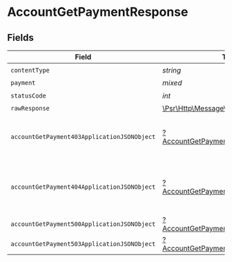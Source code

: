 # AccountGetPaymentResponse


## Fields

| Field                                                                                                             | Type                                                                                                              | Required                                                                                                          | Description                                                                                                       |
| ----------------------------------------------------------------------------------------------------------------- | ----------------------------------------------------------------------------------------------------------------- | ----------------------------------------------------------------------------------------------------------------- | ----------------------------------------------------------------------------------------------------------------- |
| `contentType`                                                                                                     | *string*                                                                                                          | :heavy_check_mark:                                                                                                | N/A                                                                                                               |
| `payment`                                                                                                         | *mixed*                                                                                                           | :heavy_minus_sign:                                                                                                | Payment Created                                                                                                   |
| `statusCode`                                                                                                      | *int*                                                                                                             | :heavy_check_mark:                                                                                                | N/A                                                                                                               |
| `rawResponse`                                                                                                     | [\Psr\Http\Message\ResponseInterface](https://www.php-fig.org/psr/psr-7/#33-psrhttpmessageresponseinterface)      | :heavy_minus_sign:                                                                                                | N/A                                                                                                               |
| `accountGetPayment403ApplicationJSONObject`                                                                       | [?AccountGetPayment403ApplicationJSON](../../models/operations/AccountGetPayment403ApplicationJSON.md)            | :heavy_minus_sign:                                                                                                | **Access Denied**\<br/>Credentials supplied do not grant access to the requested resource.<br/>                   |
| `accountGetPayment404ApplicationJSONObject`                                                                       | [?AccountGetPayment404ApplicationJSON](../../models/operations/AccountGetPayment404ApplicationJSON.md)            | :heavy_minus_sign:                                                                                                | **Not Found**\<br/>\<br/>When you'll get `401 Unauthorized` response:<br/>- When there are no Accounts/Orders/Payment found.<br/> |
| `accountGetPayment500ApplicationJSONObject`                                                                       | [?AccountGetPayment500ApplicationJSON](../../models/operations/AccountGetPayment500ApplicationJSON.md)            | :heavy_minus_sign:                                                                                                | **Internal Server Error**<br/>                                                                                    |
| `accountGetPayment503ApplicationJSONObject`                                                                       | [?AccountGetPayment503ApplicationJSON](../../models/operations/AccountGetPayment503ApplicationJSON.md)            | :heavy_minus_sign:                                                                                                | **Service Unavailable**<br/>                                                                                      |